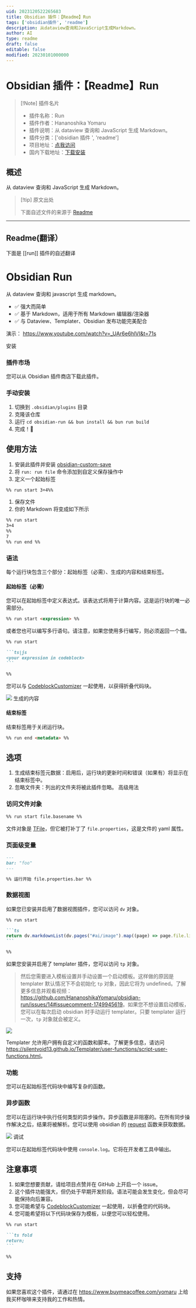 ```yaml
---
uid: 2023120522265683
title: Obsidian 插件：【Readme】Run
tags: ['obsidian插件', 'readme']
description: 从dataview查询和JavaScript生成Markdown。
author: AI
type: readme
draft: false
editable: false
modified: 20230101000000
---
```


# Obsidian 插件：【Readme】Run

> [!Note] 插件名片
> - 插件名称：Run
> - 插件作者：Hananoshika Yomaru
> - 插件说明：从 dataview 查询和 JavaScript 生成 Markdown。
> - 插件分类：['obsidian 插件 ', 'readme']
> - 项目地址：[点我访问](https://github.com/HananoshikaYomaru/obsidian-run)
> - 国内下载地址：[下载安装](https://pkmer.cn/products/plugin/pluginMarket/?run)

## 概述

从 dataview 查询和 JavaScript 生成 Markdown。

> [!tip] 原文出处
>
>下面自述文件的来源于 [Readme](https://ghproxy.net/https://raw.githubusercontent.com/HananoshikaYomaru/obsidian-run/main/README.md)

---

## Readme(翻译）

下面是 [[run]] 插件的自述翻译

# Obsidian Run

从 dataview 查询和 javascript 生成 markdown。

- ✅ 强大而简单
- ✅ 基于 Markdown，适用于所有 Markdown 编辑器/渲染器
- ✅ 与 Dataview、Templater、Obsidian 发布功能完美配合

演示： <https://www.youtube.com/watch?v=_UAr6e6hlVI&t=71s>

安装

### 插件市场

您可以从 Obsidian 插件商店下载此插件。

### 手动安装

1. 切换到 `.obsidian/plugins` 目录
2. 克隆该仓库
3. 运行 `cd obsidian-run && bun install && bun run build`
4. 完成！🎉

## 使用方法

1. 安装此插件并安装 [obsidian-custom-save](https://github.com/HananoshikaYomaru/obsidian-custom-save)
2. 将 `run: run file` 命令添加到自定义保存操作中
3. 定义一个起始标签

```md
%% run start 3+4%%
```

1. 保存文件
2. 你的 Markdown 将变成如下所示

```md
%% run start
3+4
%%
7
%% run end %%
```

### 语法

每个运行块包含三个部分：起始标签（必需）、生成的内容和结束标签。

#### 起始标签（必需）

您可以在起始标签中定义表达式。该表达式将用于计算内容。这是运行块的唯一必需部分。

```md
%% run start <expression> %%
```

或者您也可以编写多行语句。请注意，如果您使用多行编写，则必须返回一个值。

````md
%% run start

```ts|js
<your expression in codeblock>
```

%%
````

您可以与 [CodeblockCustomizer](https://github.com/mugiwara85/CodeblockCustomizer) 一起使用，以获得折叠代码块。

![](https://user-images.githubusercontent.com/43137033/272329457-d278a370-63d6-4dc2-a3f4-68767745ac92.png)
生成的内容

#### 结束标签

结束标签用于关闭运行块。

```md
%% run end <metadata> %%
```

## 选项

1. 生成结束标签元数据：启用后，运行块的更新时间和错误（如果有）将显示在结束标签中。
2. 忽略文件夹：列出的文件夹将被此插件忽略。
高级用法

### 访问文件对象

```md
%% run start file.basename %%
```

文件对象是 [TFile](https://docs.obsidian.md/Reference/TypeScript+API/TFile/TFile)，但它被打补丁了 `file.properties`，这是文件的 yaml 属性。

### 页面级变量

```md
---
bar: "foo"
---

%% 运行开始 file.properties.bar %%
```

### 数据视图

如果您已安装并启用了数据视图插件，您可以访问 `dv` 对象。

````md
%% run start

```ts
return dv.markdownList(dv.pages("#ai/image").map((page) => page.file.link));
```

%%
````

如果您安装并启用了 templater 插件，您可以访问 `tp` 对象。

> 然后您需要进入模板设置并手动设置一个启动模板。这样做的原因是 templater 默认情况下不会初始化 `tp` 对象，因此它将为 undefined。了解更多信息并观看视频：<https://github.com/HananoshikaYomaru/obsidian-run/issues/14#issuecomment-1749945619>。如果您不想设置启动模板，您可以在每次启动 obsidian 时手动运行 templater。只要 templater 运行一次，`tp` 对象就会被定义。

![](https://share.cleanshot.com/qwTYFCby+)

Templater 允许用户拥有自定义的函数和脚本。了解更多信息，请访问<https://silentvoid13.github.io/Templater/user-functions/script-user-functions.html>。

### 功能

您可以在起始标签代码块中编写复杂的函数。

### 异步函数

您可以在运行块中执行任何类型的异步操作。异步函数是非阻塞的。在所有同步操作解决之后，结果将被解析。您可以使用 obsidian 的 [request](https://docs.obsidian.md/Reference/TypeScript+API/request) 函数来获取数据。

![](https://share.cleanshot.com/83hQltDB+)
调试

您可以在起始标签代码块中使用 `console.log`。它将在开发者工具中输出。

## 注意事项

1. 如果您想要贡献，请给项目点赞并在 GitHub 上开启一个 issue。
2. 这个插件功能强大，但仍处于早期开发阶段。语法可能会发生变化，但会尽可能保持向后兼容。
3. 您可能希望与 [CodeblockCustomizer](https://github.com/mugiwara85/CodeblockCustomizer) 一起使用，以折叠您的代码块。
4. 您可能希望将以下代码块保存为模板，以便您可以轻松使用。

````md
%% run start

```ts fold
return;
```

%%
````

## 支持

如果您喜欢这个插件，请通过在 <https://www.buymeacoffee.com/yomaru> 上给我买杯咖啡来支持我的工作和热情。
